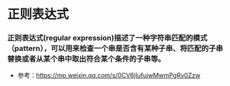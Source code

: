 # 正则表达式

### 正则表达式(regular expression)描述了一种字符串匹配的模式（pattern），可以用来检查一个串是否含有某种子串、将匹配的子串替换或者从某个串中取出符合某个条件的子串等。

- 参考：https://mp.weixin.qq.com/s/0CV6jIufuiwMwmPgRv0Zzw
